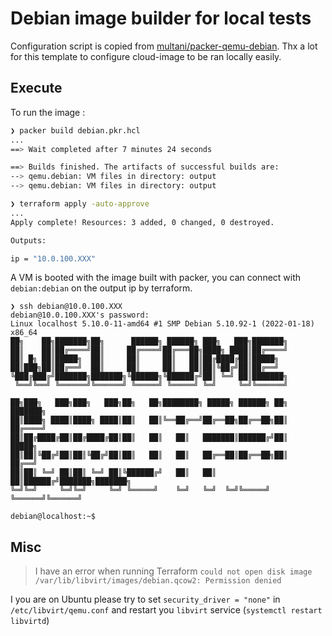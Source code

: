 # Debian image builder for local tests

Configuration script is copied from [multani/packer-qemu-debian](https://github.com/multani/packer-qemu-debian). 
Thx a lot for this template to configure cloud-image to be ran locally easily.

## Execute


To run the image :
```bash
❯ packer build debian.pkr.hcl
...
==> Wait completed after 7 minutes 24 seconds

==> Builds finished. The artifacts of successful builds are:
--> qemu.debian: VM files in directory: output
--> qemu.debian: VM files in directory: output

❯ terraform apply -auto-approve
... 
Apply complete! Resources: 3 added, 0 changed, 0 destroyed.

Outputs:

ip = "10.0.100.XXX"
```

A VM is booted with the image built with packer, you can connect with `debian:debian` on the output ip by terraform.

```
❯ ssh debian@10.0.100.XXX
debian@10.0.100.XXX's password:
Linux localhost 5.10.0-11-amd64 #1 SMP Debian 5.10.92-1 (2022-01-18) x86_64
██╗    ██╗███████╗██╗      ██████╗ ██████╗ ███╗   ███╗███████╗
██║    ██║██╔════╝██║     ██╔════╝██╔═══██╗████╗ ████║██╔════╝
██║ █╗ ██║█████╗  ██║     ██║     ██║   ██║██╔████╔██║█████╗
██║███╗██║██╔══╝  ██║     ██║     ██║   ██║██║╚██╔╝██║██╔══╝
╚███╔███╔╝███████╗███████╗╚██████╗╚██████╔╝██║ ╚═╝ ██║███████╗
 ╚══╝╚══╝ ╚══════╝╚══════╝ ╚═════╝ ╚═════╝ ╚═╝     ╚═╝╚══════╝

██╗███╗   ███╗███╗   ███╗██╗   ██╗████████╗ █████╗ ██████╗ ██╗     ███████╗
██║████╗ ████║████╗ ████║██║   ██║╚══██╔══╝██╔══██╗██╔══██╗██║     ██╔════╝
██║██╔████╔██║██╔████╔██║██║   ██║   ██║   ███████║██████╔╝██║     █████╗
██║██║╚██╔╝██║██║╚██╔╝██║██║   ██║   ██║   ██╔══██║██╔══██╗██║     ██╔══╝
██║██║ ╚═╝ ██║██║ ╚═╝ ██║╚██████╔╝   ██║   ██║  ██║██████╔╝███████╗███████╗
╚═╝╚═╝     ╚═╝╚═╝     ╚═╝ ╚═════╝    ╚═╝   ╚═╝  ╚═╝╚═════╝ ╚══════╝╚══════╝

debian@localhost:~$
```

## Misc

> I have an error when running Terraform `could not open disk image /var/lib/libvirt/images/debian.qcow2: Permission denied`

I you are on Ubuntu please try to set `security_driver = "none"` in `/etc/libvirt/qemu.conf` and restart you `libvirt` service (`systemctl restart libvirtd`)